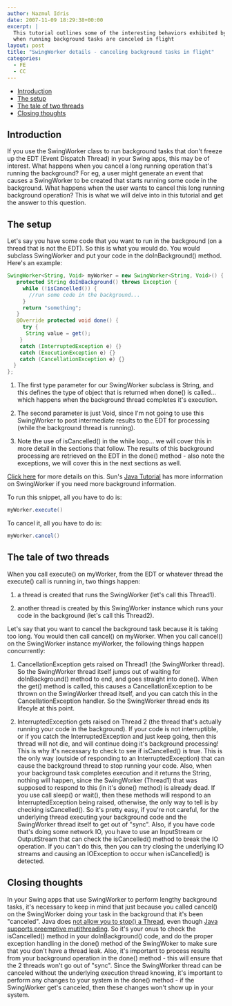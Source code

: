 ```yaml
---
author: Nazmul Idris
date: 2007-11-09 18:29:38+00:00
excerpt: |
  This tutorial outlines some of the interesting behaviors exhibited by SwingWorker
  when running background tasks are canceled in flight
layout: post
title: "SwingWorker details - canceling background tasks in flight"
categories:
  - FE
  - CC
---
```


<!-- START doctoc generated TOC please keep comment here to allow auto update -->
<!-- DON'T EDIT THIS SECTION, INSTEAD RE-RUN doctoc TO UPDATE -->

- [Introduction](#introduction)
- [The setup](#the-setup)
- [The tale of two threads](#the-tale-of-two-threads)
- [Closing thoughts](#closing-thoughts)

<!-- END doctoc generated TOC please keep comment here to allow auto update -->

## Introduction

If you use the SwingWorker class to run background tasks that don't freeze up the EDT (Event
Dispatch Thread) in your Swing apps, this may be of interest. What happens when you cancel a long
running operation that's running the background? For eg, a user might generate an event that causes
a SwingWorker to be created that starts running some code in the background. What happens when the
user wants to cancel this long running background operation? This is what we will delve into in this
tutorial and get the answer to this question.

## The setup

Let's say you have some code that you want to run in the background (on a thread that is not the
EDT). So this is what you would do. You would subclass SwingWorker and put your code in the
doInBackground() method. Here's an example:

```java
SwingWorker<String, Void> myWorker = new SwingWorker<String, Void>() {
   protected String doInBackground() throws Exception {
     while (!isCancelled()) {
       //run some code in the background...
     }
     return "something";
   }
   @Override protected void done() {
     try {
      String value = get();
    }
    catch (InterruptedException e) {}
    catch (ExecutionException e) {}
    catch (CancellationException e) {}
  }
};
```

1. The first type parameter for our SwingWorker subclass is String, and this defines the type of
   object that is returned when done() is called... which happens when the background thread
   completes it's execution.

1. The second parameter is just Void, since I'm not going to use this SwingWorker to post
   intermediate results to the EDT for processing (while the background thread is running).

1. Note the use of isCancelled() in the while loop... we will cover this in more detail in the
   sections that follow. The results of this background processing are retrieved on the EDT in the
   done() method - also note the exceptions, we will cover this in the next sections as well.

[Click here](http://java.sun.com/javase/6/docs/api/javax/swing/SwingWorker.html) for more details on
this. Sun's [Java Tutorial](http://java.sun.com/docs/books/tutorial/uiswing/misc/threads.html) has
more information on SwingWorker if you need more background information.

To run this snippet, all you have to do is:

```java
myWorker.execute()
```

To cancel it, all you have to do is:

```java
myWorker.cancel()
```

## The tale of two threads

When you call execute() on myWorker, from the EDT or whatever thread the execute() call is running
in, two things happen:

1. a thread is created that runs the SwingWorker (let's call this Thread1).

1. another thread is created by this SwingWorker instance which runs your code in the background
   (let's call this Thread2).

Let's say that you want to cancel the background task because it is taking too long. You would then
call cancel() on myWorker. When you call cancel() on the SwingWorker instance myWorker, the
following things happen concurrently:

1. CancellationException gets raised on Thread1 (the SwingWorker thread). So the SwingWorker thread
   itself jumps out of waiting for doInBackground() method to end, and goes straight into done().
   When the get() method is called, this causes a CancellationException to be thrown on the
   SwingWorker thread itself, and you can catch this in the CancellationException handler. So the
   SwingWorker thread ends its lifecyle at this point.

1. InterruptedException gets raised on Thread 2 (the thread that's actually running your code in the
   background). If your code is not interruptible, or if you catch the InterruptedException and just
   keep going, then this thread will not die, and will continue doing it's background processing!
   This is why it's necessary to check to see if isCancelled() is true. This is the only way
   (outside of responding to an InterruptedException) that can cause the background thread to stop
   running your code. Also, when your background task completes execution and it returns the String,
   nothing will happen, since the SwingWorker (Thread1) that was supposed to respond to this (in
   it's done() method) is already dead. If you use call sleep() or wait(), then these methods will
   respond to an InterruptedException being raised, otherwise, the only way to tell is by checking
   isCancelled(). So it's pretty easy, if you're not careful, for the underlying thread executing
   your background code and the SwingWorker thread itself to get out of "sync". Also, if you have
   code that's doing some network IO, you have to use an InputStream or OutputStream that can check
   the isCancelled() method to break the IO operation. If you can't do this, then you can try
   closing the underlying IO streams and causing an IOException to occur when isCancelled() is
   detected.

## Closing thoughts

In your Swing apps that use SwingWorker to perform lengthy background tasks, it's necessary to keep
in mind that just because you called cancel() on the SwingWorker doing your task in the background
that it's been "canceled". Java does
[not allow you to stop() a Thread](https://docs.oracle.com/javase/1.5.0/docs/guide/misc/threadPrimitiveDeprecation.html),
even though
[Java supports preemptive mutithreading](https://medium.com/traveloka-engineering/cooperative-vs-preemptive-a-quest-to-maximize-concurrency-power-3b10c5a920fe).
So it's your onus to check the isCancelled() method in your doInBackground() code, and do the proper
exception handling in the done() method of the SwingWoker to make sure that you don't have a thread
leak. Also, it's important to process results from your background operation in the done() method -
this will ensure that the 2 threads won't go out of "sync". Since the SwingWorker thread can be
canceled without the underlying execution thread knowing, it's important to perform any changes to
your system in the done() method - if the SwingWorker get's canceled, then these changes won't show
up in your system.
